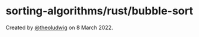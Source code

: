 # sorting-algorithms/rust/bubble-sort

Created by [@theoludwig](https://github.com/theoludwig) on 8 March 2022.
